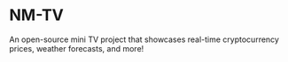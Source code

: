 # NM-TV
An open-source mini TV project that showcases real-time cryptocurrency prices, weather forecasts, and more!

